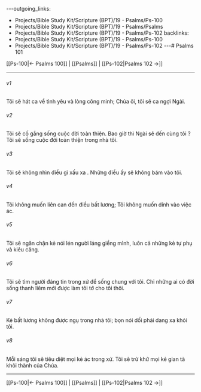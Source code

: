 ---outgoing_links:
  - Projects/Bible Study Kit/Scripture (BPT)/19 - Psalms/Ps-100
  - Projects/Bible Study Kit/Scripture (BPT)/19 - Psalms/Psalms
  - Projects/Bible Study Kit/Scripture (BPT)/19 - Psalms/Ps-102
backlinks:
  - Projects/Bible Study Kit/Scripture (BPT)/19 - Psalms/Ps-100
  - Projects/Bible Study Kit/Scripture (BPT)/19 - Psalms/Ps-102
---# Psalms 101

[[Ps-100|← Psalms 100]] | [[Psalms]] | [[Ps-102|Psalms 102 →]]
***



###### v1 
Tôi sẽ hát ca về tình yêu và lòng công minh; Chúa ôi, tôi sẽ ca ngợi Ngài. 

###### v2 
Tôi sẽ cố gắng sống cuộc đời toàn thiện. Bao giờ thì Ngài sẽ đến cùng tôi ? Tôi sẽ sống cuộc đời toàn thiện trong nhà tôi. 

###### v3 
Tôi sẽ không nhìn điều gì xấu xa . Những điều ấy sẽ không bám vào tôi. 

###### v4 
Tôi không muốn liên can đến điều bất lương; Tôi không muốn dính vào việc ác. 

###### v5 
Tôi sẽ ngăn chận kẻ nói lén người láng giềng mình, luôn cả những kẻ tự phụ và kiêu căng. 

###### v6 
Tôi sẽ tìm người đáng tin trong xứ để sống chung với tôi. Chỉ những ai có đời sống thanh liêm mới được làm tôi tớ cho tôi thôi. 

###### v7 
Kẻ bất lương không được ngụ trong nhà tôi; bọn nói dối phải dang xa khỏi tôi. 

###### v8 
Mỗi sáng tôi sẽ tiêu diệt mọi kẻ ác trong xứ. Tôi sẽ trừ khử mọi kẻ gian tà khỏi thành của Chúa.

***
[[Ps-100|← Psalms 100]] | [[Psalms]] | [[Ps-102|Psalms 102 →]]
